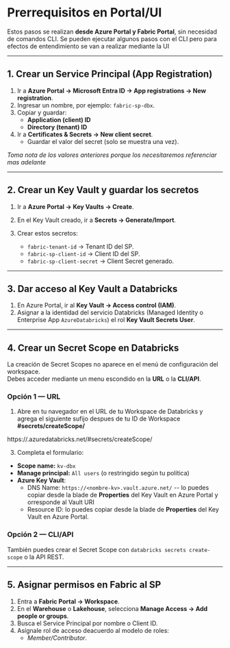 # Prerrequisitos en Portal/UI

Estos pasos se realizan **desde Azure Portal y Fabric Portal**, sin necesidad de comandos CLI. Se pueden ejecutar algunos pasos con el CLI pero para efectos de entendimiento se van a realizar mediante la UI

---

## 1. Crear un Service Principal (App Registration)

1. Ir a **Azure Portal → Microsoft Entra ID → App registrations → New registration**.  
2. Ingresar un nombre, por ejemplo: `fabric-sp-dbx`.  
3. Copiar y guardar:  
   - **Application (client) ID**  
   - **Directory (tenant) ID**  
4. Ir a **Certificates & Secrets → New client secret**.  
   - Guardar el valor del secret (solo se muestra una vez).
  
*Toma nota de los valores anteriores porque los necesitaremos referenciar mas adelante*

---

## 2. Crear un Key Vault y guardar los secretos

1. Ir a **Azure Portal → Key Vaults → Create**.  
2. En el Key Vault creado, ir a **Secrets → Generate/Import**.  
3. Crear estos secretos:
   
   - `fabric-tenant-id` → Tenant ID del SP.  
   - `fabric-sp-client-id` → Client ID del SP.  
   - `fabric-sp-client-secret` → Client Secret generado.

---

## 3. Dar acceso al Key Vault a Databricks

1. En Azure Portal, ir al **Key Vault → Access control (IAM)**.  
2. Asignar a la identidad del servicio Databricks (Managed Identity o Enterprise App `AzureDatabricks`) el rol **Key Vault Secrets User**.  

---

## 4. Crear un Secret Scope en Databricks

La creación de Secret Scopes no aparece en el menú de configuración del workspace.  
Debes acceder mediante un menu escondido en la **URL** o la **CLI/API**.

### Opción 1 — URL
1. Abre en tu navegador en el URL de tu Workspace de Databricks y agrega el siguiente sufijo despues de tu ID de Workspace **#secrets/createScope/**

https://<tu-workspace>.azuredatabricks.net/#secrets/createScope/  

3. Completa el formulario:  
- **Scope name:** `kv-dbx`  
- **Manage principal:** `All users` (o restringido según tu política)  
- **Azure Key Vault**:  
  - DNS Name: `https://<nombre-kv>.vault.azure.net/`  -- lo puedes copiar desde la blade de **Properties** del Key Vault en Azure Portal y orresponde al Vault URI
  - Resource ID: lo puedes copiar desde la blade de **Properties** del Key Vault en Azure Portal.  

### Opción 2 — CLI/API
También puedes crear el Secret Scope con `databricks secrets create-scope` o la API REST.  


---

## 5. Asignar permisos en Fabric al SP

1. Entra a **Fabric Portal → Workspace**.  
2. En el **Warehouse** o **Lakehouse**, selecciona **Manage Access → Add people or groups**.  
3. Busca el Service Principal por nombre o Client ID.  
4. Asígnale rol de acceso deacuerdo al modelo de roles:  
   -  *Member/Contributor*.  
   

